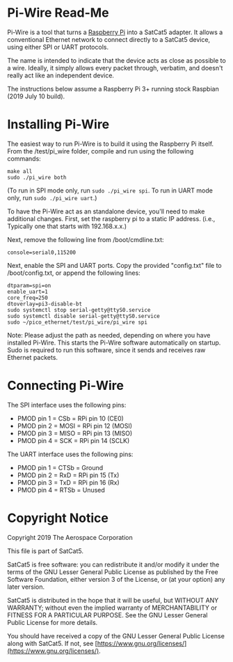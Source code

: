 # Pi-Wire Read-Me

Pi-Wire is a tool that turns a [Raspberry Pi](https://www.raspberrypi.org/) into a SatCat5 adapter.  It allows a conventional Ethernet network to connect directly to a SatCat5 device, using either SPI or UART protocols.

The name is intended to indicate that the device acts as close as possible to a wire. Ideally, it simply allows every packet through, verbatim, and doesn't really act like an independent device.

The instructions below assume a Raspberry Pi 3+ running stock Raspbian (2019 July 10 build).

# Installing Pi-Wire

The easiest way to run Pi-Wire is to build it using the Raspberry Pi itself.  From the /test/pi_wire folder, compile and run using the following commands:

    make all
    sudo ./pi_wire both

(To run in SPI mode only, run `sudo ./pi_wire spi`.  To run in UART mode only, run `sudo ./pi_wire uart`.)

To have the Pi-Wire act as an standalone device, you'll need to make additional changes.  First, set the raspberry pi to a static IP address.  (i.e., Typically one that starts with 192.168.x.x.)

Next, remove the following line from /boot/cmdline.txt:

    console=serial0,115200

Next, enable the SPI and UART ports.  Copy the provided "config.txt" file to /boot/config.txt, or append the following lines:

    dtparam=spi=on
    enable_uart=1
    core_freq=250
    dtoverlay=pi3-disable-bt
    sudo systemctl stop serial-getty@ttyS0.service
    sudo systemctl disable serial-getty@ttyS0.service
    sudo ~/pico_ethernet/test/pi_wire/pi_wire spi

Note: Please adjust the path as needed, depending on where you have installed Pi-Wire. This starts the Pi-Wire software automatically on startup. Sudo is required to run this software, since it sends and receives raw Ethernet packets.

# Connecting Pi-Wire

The SPI interface uses the following pins:

* PMOD pin 1 = CSb = RPi pin 10 (CE0)
* PMOD pin 2 = MOSI = RPi pin 12 (MOSI)
* PMOD pin 3 = MISO = RPi pin 13 (MISO)
* PMOD pin 4 = SCK = RPi pin 14 (SCLK)

The UART interface uses the following pins:

* PMOD pin 1 = CTSb = Ground
* PMOD pin 2 = RxD = RPi pin 15 (Tx)
* PMOD pin 3 = TxD = RPi pin 16 (Rx)
* PMOD pin 4 = RTSb = Unused

# Copyright Notice

Copyright 2019 The Aerospace Corporation

This file is part of SatCat5.

SatCat5 is free software: you can redistribute it and/or modify it under
the terms of the GNU Lesser General Public License as published by the
Free Software Foundation, either version 3 of the License, or (at your
option) any later version.

SatCat5 is distributed in the hope that it will be useful, but WITHOUT
ANY WARRANTY; without even the implied warranty of MERCHANTABILITY or
FITNESS FOR A PARTICULAR PURPOSE.  See the GNU Lesser General Public
License for more details.

You should have received a copy of the GNU Lesser General Public License
along with SatCat5.  If not, see [https://www.gnu.org/licenses/](https://www.gnu.org/licenses/).
